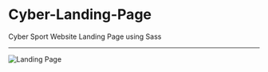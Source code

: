 # Cyber-Landing-Page
Cyber Sport Website Landing Page using Sass

----
![Landing Page](https://user-images.githubusercontent.com/56868041/134601253-464af8cc-7e9a-4b33-8f0f-c4a89086f2ab.png)
